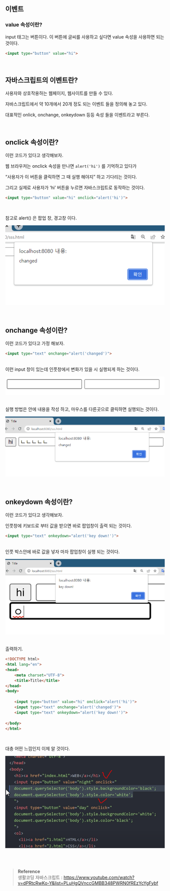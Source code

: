 ## 이벤트

### value 속성이란?

input 태그는 버튼이다. 이 버튼에 글씨를 사용하고 싶다면 value 속성을 사용하면 되는 것이다.

```html
<input type="button" value="hi">
```

<br/>

## 자바스크립트의 이벤트란?

사용자와 상호작용하는 웹페이지, 웹사이트를 만들 수 있다.

자바스크립트에서 약 10개에서 20개 정도 되는 이벤트 들을 정의해 놓고 있다.

대표적인 onlick, onchange, onkeydown 등등 속성 들을 이벤트라고 부른다.

<br/>

## onclick 속성이란?

이런 코드가 있다고 생각해보자.

웹 브라우저는 onclick 속성을 만나면 `alert('hi')` 를 기억하고 있다가

“사용자가 이 버튼을 클릭하면 그 때 실행 해야지” 하고 기다리는 것이다.

그리고 실제로 사용자가 ‘hi’ 버튼을 누르면 자바스크립트로 동작하는 것이다.

```html
<input type="button" value="hi" onclick="alert('hi')">
```

<br/>

참고로 alert() 은 팝업 창, 경고창 이다.

![이미지](/programming/img/js2.PNG)

<br/>

## onchange 속성이란?

이런 코드가 있다고 가정 해보자.

```html
<input type="text" onchange="alert('changed')">
```

<br/>이런 input 창이 있는데 인풋창에서 변화가 있을 시 실행되게 하는 것이다.

![이미지](/programming/img/js3.PNG)

<br/>실행 방법은 안에 내용을 작성 하고, 마우스를 다른곳으로 클릭하면 실행되는 것이다.

![이미지](/programming/img/js4.PNG)

<br/>

## onkeydown 속성이란?

이런 코드가 있다고 생각해보자.

인풋창에 키보드로 부터 값을 받으면 바로 팝업창이 출력 되는 것이다.

```html
<input type="text" onkeydown="alert('key down!')">
```

<br/>인풋 박스안에 바로 값을 넣자 마자 팝업창이 실행 되는 것이다.

![이미지](/programming/img/js5.PNG)

<br/>출력하기.

```html
<!DOCTYPE html>
<html lang="en">
<head>
    <meta charset="UTF-8">
    <title>Title</title>
</head>
<body>

    <input type="button" value="hi" onclick="alert('hi')">
    <input type="text" onchange="alert('changed')">
    <input type="text" onkeydown="alert('key down!')">

</body>
</html>
```

<br/>

대충 어떤 느낌인지 이제 알 것이다.

![이미지](/programming/img/js6.PNG)

<br/><br/>

>**Reference** <br/>생활코딩 자바스크립트 : https://www.youtube.com/watch?v=dPRtcRwKo-Y&list=PLuHgQVnccGMBB348PWRN0fREzYcYgFybf